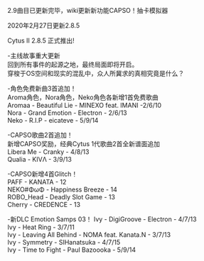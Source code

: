2.9曲目已更新完毕，wiki更新新功能CAPSO！抽卡模拟器  
  
2020年2月27日更新2.8.5  
  
Cytus II 2.8.5 正式推出!  
  
-主线故事重大更新  
回到所有事件的起源之地，最终局面即将开启。  
穿梭于OS空间和现实的混乱中，众人所冀求的真相究竟是什么？  
   
-角色免费新曲3首追加！  
Aroma角色，Nora角色，Neko角色各新增1首免费歌曲  
Aromaa -  Beautiful Lie - MINEXO feat. IMANI -2/6/10  
Nora - Grand Emotion - Electron - 2/6/13  
Neko - R.I.P - eicateve - 5/9/14  
  
-CAPSO歌曲2首追加！  
新增CAPSO奖励，经典Cytus 1代歌曲2首全新谱面追加  
Libera Me - Cranky - 4/8/13  
Qualia - KIVΛ - 3/9/13  

-CAPSO新增4首Glitch！  
PAFF - KANATA - 12  
NEKO#ΦωΦ - Happiness Breeze - 14  
ROBO_Head - Deadly Slot Game - 13  
Cherry - CREDENCE - 13  

-新DLC Emotion Samps 03！
Ivy - DigiGroove - Electron - 4/7/13  
Ivy - Heat Ring - 3/7/11  
Ivy - Leaving All Behind - NOMA feat. Kanata.N - 3/7/13  
Ivy - Symmetry - SIHanatsuka - 4/7/15  
Ivy - Time to Fight - Paul Bazoooka - 5/9/14  